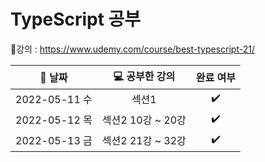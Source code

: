 # TypeScript 공부

:link:강의 : https://www.udemy.com/course/best-typescript-21/

|:calendar: 날짜|:computer: 공부한 강의|완료 여부|
|:---:|:---:|:---:|
|2022-05-11 수|섹션1|:heavy_check_mark:|
|2022-05-12 목|섹션2 10강 ~ 20강|:heavy_check_mark:|
|2022-05-13 금|섹션2 21강 ~ 32강|:heavy_check_mark:|
